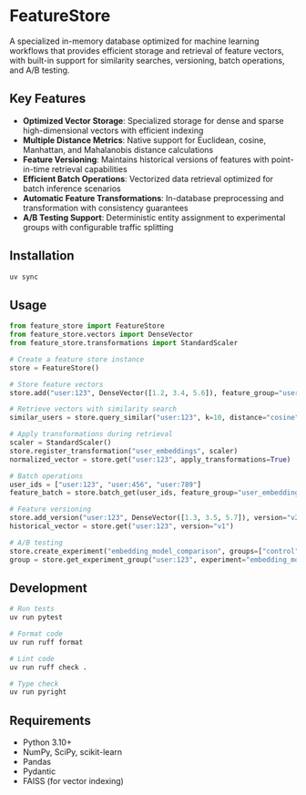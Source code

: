 # FeatureStore

A specialized in-memory database optimized for machine learning workflows that provides efficient storage and retrieval of feature vectors, with built-in support for similarity searches, versioning, batch operations, and A/B testing.

## Key Features

- **Optimized Vector Storage**: Specialized storage for dense and sparse high-dimensional vectors with efficient indexing
- **Multiple Distance Metrics**: Native support for Euclidean, cosine, Manhattan, and Mahalanobis distance calculations
- **Feature Versioning**: Maintains historical versions of features with point-in-time retrieval capabilities
- **Efficient Batch Operations**: Vectorized data retrieval optimized for batch inference scenarios
- **Automatic Feature Transformations**: In-database preprocessing and transformation with consistency guarantees
- **A/B Testing Support**: Deterministic entity assignment to experimental groups with configurable traffic splitting

## Installation

```bash
uv sync
```

## Usage

```python
from feature_store import FeatureStore
from feature_store.vectors import DenseVector
from feature_store.transformations import StandardScaler

# Create a feature store instance
store = FeatureStore()

# Store feature vectors
store.add("user:123", DenseVector([1.2, 3.4, 5.6]), feature_group="user_embeddings")

# Retrieve vectors with similarity search
similar_users = store.query_similar("user:123", k=10, distance="cosine")

# Apply transformations during retrieval
scaler = StandardScaler()
store.register_transformation("user_embeddings", scaler)
normalized_vector = store.get("user:123", apply_transformations=True)

# Batch operations
user_ids = ["user:123", "user:456", "user:789"]
feature_batch = store.batch_get(user_ids, feature_group="user_embeddings")

# Feature versioning
store.add_version("user:123", DenseVector([1.3, 3.5, 5.7]), version="v2")
historical_vector = store.get("user:123", version="v1")

# A/B testing
store.create_experiment("embedding_model_comparison", groups=["control", "treatment"], weights=[0.5, 0.5])
group = store.get_experiment_group("user:123", experiment="embedding_model_comparison")
```

## Development

```bash
# Run tests
uv run pytest

# Format code
uv run ruff format

# Lint code
uv run ruff check .

# Type check
uv run pyright
```

## Requirements

- Python 3.10+
- NumPy, SciPy, scikit-learn
- Pandas
- Pydantic
- FAISS (for vector indexing)